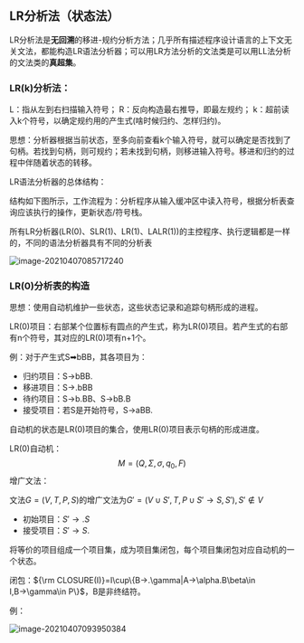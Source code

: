 ## LR分析法（状态法）

LR分析法是**无回溯**的移进-规约分析方法；几乎所有描述程序设计语言的上下文无关文法，都能构造LR语法分析器；可以用LR方法分析的文法类是可以用LL法分析的文法类的**真超集**。

### LR(k)分析法：

L：指从左到右扫描输入符号；
R：反向构造最右推导，即最左规约；
k：超前读入k个符号，以确定规约用的产生式(啥时候归约、怎样归约)。

思想：分析器根据当前状态，至多向前查看k个输入符号，就可以确定是否找到了句柄。若找到句柄，则可规约；若未找到句柄，则移进输入符号。移进和归约的过程中伴随着状态的转移。

LR语法分析器的总体结构：

结构如下图所示，工作流程为：分析程序从输入缓冲区中读入符号，根据分析表查询应该执行的操作，更新状态/符号栈。

所有LR分析器(LR(0)、SLR(1)、LR(1)、LALR(1))的主控程序、执行逻辑都是一样的，不同的语法分析器具有不同的分析表

![image-20210407085717240](https://i.loli.net/2021/04/07/uZcnlM7A4fFo6aj.png)

### LR(0)分析表的构造

思想：使用自动机维护一些状态，这些状态记录和追踪句柄形成的进程。

LR(0)项目：右部某个位置标有圆点的产生式，称为LR(0)项目。若产生式的右部有n个符号，其对应的LR(0)项有n+1个。

例：对于产生式S➡bBB，其各项目为：

* 归约项目：S→bBB.
* 移进项目：S→.bBB
* 待约项目：S→b.BB、S→bB.B
* 接受项目：若S是开始符号，S→aBB.

自动机的状态是LR(0)项目的集合，使用LR(0)项目表示句柄的形成进度。

LR(0)自动机：
$$
M=(Q,\Sigma,\sigma,q_0,F)
$$
增广文法：

文法$G=(V, T, P, S)$的增广文法为$G'=(V \cup {S'}, T, P \cup {S'→S}, S'), S'\notin V$

* 初始项目：$S'→.S$
* 接受项目：$S'→S.$

将等价的项目组成一个项目集，成为项目集闭包，每个项目集闭包对应自动机的一个状态。

闭包：${\rm CLOSURE(I)}=I\cup\{B→.\gamma|A→\alpha.B\beta\in I,B→\gamma\in P\}$，B是非终结符。

例：

![image-20210407093950384](https://i.loli.net/2021/04/07/PbdGkL6DUYOgnh1.png)